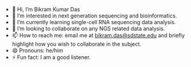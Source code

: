 - 👋 Hi, I’m Bikram Kumar Das
- 👀 I’m interested in next generation sequencing and bioinformatics.
- 🌱 I’m currently learning single-cell RNA sequencing data analysis.
- 💞️ I’m looking to collaborate on any NGS related data analysis.
- 📫 How to reach me: email me at bikram.das@sdstate.edu and briefly highlight how you wish to collaborate in the subject.
- 😄 Pronouns: he/him
- ⚡ Fun fact: I am a good listener.

<!---
bikramkd/bikramkd is a ✨ special ✨ repository because its `README.md` (this file) appears on your GitHub profile.
You can click the Preview link to take a look at your changes.
--->
